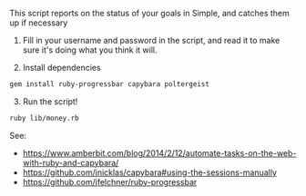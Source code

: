 This script reports on the status of your goals in Simple,
and catches them up if necessary

1. Fill in your username and password in the script,
and read it to make sure it's doing what you think it will.

2. Install dependencies

```bash
gem install ruby-progressbar capybara poltergeist
```

3. Run the script!

```bash
ruby lib/money.rb
```

See:

- https://www.amberbit.com/blog/2014/2/12/automate-tasks-on-the-web-with-ruby-and-capybara/
- https://github.com/jnicklas/capybara#using-the-sessions-manually
- https://github.com/jfelchner/ruby-progressbar
